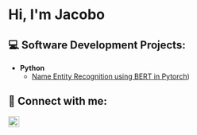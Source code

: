 <h1>Hi, I'm Jacobo</h1>

<h2>💻 Software Development Projects:</h2>

- <b>Python</b>
  - [Name Entity Recognition using BERT in Pytorch](https://github.com/jacoboromerodiaz/NER_BERT_pytorch))


<h2> 💬 Connect with me:</h2>

[<img align="left" alt="JacoboRomero | LinkedIn" width="22px" src="https://cdn.jsdelivr.net/npm/simple-icons@v3/icons/linkedin.svg" />][linkedin]

[linkedin]: www.linkedin.com/in/jacobo-romero-diaz
